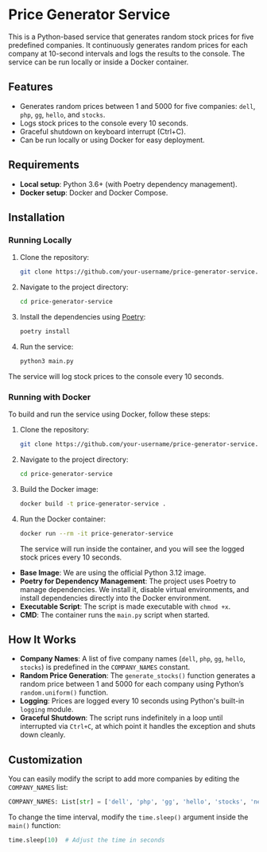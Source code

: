 
# Price Generator Service

This is a Python-based service that generates random stock prices for five predefined companies. It continuously generates random prices for each company at 10-second intervals and logs the results to the console. The service can be run locally or inside a Docker container.

## Features

- Generates random prices between 1 and 5000 for five companies: `dell`, `php`, `gg`, `hello`, and `stocks`.
- Logs stock prices to the console every 10 seconds.
- Graceful shutdown on keyboard interrupt (Ctrl+C).
- Can be run locally or using Docker for easy deployment.

## Requirements

- **Local setup**: Python 3.6+ (with Poetry dependency management).
- **Docker setup**: Docker and Docker Compose.

## Installation

### Running Locally

1. Clone the repository:

   ```bash
   git clone https://github.com/your-username/price-generator-service.git
   ```

2. Navigate to the project directory:

   ```bash
   cd price-generator-service
   ```

3. Install the dependencies using [Poetry](https://python-poetry.org/):

   ```bash
   poetry install
   ```

4. Run the service:

   ```bash
   python3 main.py
   ```

The service will log stock prices to the console every 10 seconds.

### Running with Docker

To build and run the service using Docker, follow these steps:

1. Clone the repository:

   ```bash
   git clone https://github.com/your-username/price-generator-service.git
   ```

2. Navigate to the project directory:

   ```bash
   cd price-generator-service
   ```

3. Build the Docker image:

   ```bash
   docker build -t price-generator-service .
   ```

4. Run the Docker container:

   ```bash
   docker run --rm -it price-generator-service
   ```

   The service will run inside the container, and you will see the logged stock prices every 10 seconds.



- **Base Image**: We are using the official Python 3.12 image.
- **Poetry for Dependency Management**: The project uses Poetry to manage dependencies. We install it, disable virtual environments, and install dependencies directly into the Docker environment.
- **Executable Script**: The script is made executable with `chmod +x`.
- **CMD**: The container runs the `main.py` script when started.

## How It Works

- **Company Names**: A list of five company names (`dell`, `php`, `gg`, `hello`, `stocks`) is predefined in the `COMPANY_NAMES` constant.
- **Random Price Generation**: The `generate_stocks()` function generates a random price between 1 and 5000 for each company using Python’s `random.uniform()` function.
- **Logging**: Prices are logged every 10 seconds using Python's built-in `logging` module.
- **Graceful Shutdown**: The script runs indefinitely in a loop until interrupted via `Ctrl+C`, at which point it handles the exception and shuts down cleanly.

## Customization

You can easily modify the script to add more companies by editing the `COMPANY_NAMES` list:

```python
COMPANY_NAMES: List[str] = ['dell', 'php', 'gg', 'hello', 'stocks', 'new_company']
```

To change the time interval, modify the `time.sleep()` argument inside the `main()` function:

```python
time.sleep(10)  # Adjust the time in seconds
```
